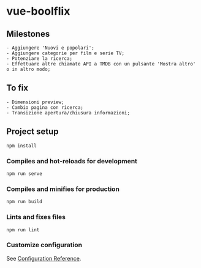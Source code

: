 # vue-boolflix

## Milestones
```
- Aggiungere 'Nuovi e popolari';
- Aggiungere categorie per film e serie TV;
- Potenziare la ricerca;
- Effettuare altre chiamate API a TMDB con un pulsante 'Mostra altro' o in altro modo;
```

## To fix
```
- Dimensioni preview;
- Cambio pagina con ricerca;
- Transizione apertura/chiusura informazioni;
```

## Project setup
```
npm install
```

### Compiles and hot-reloads for development
```
npm run serve
```

### Compiles and minifies for production
```
npm run build
```

### Lints and fixes files
```
npm run lint
```

### Customize configuration
See [Configuration Reference](https://cli.vuejs.org/config/).
